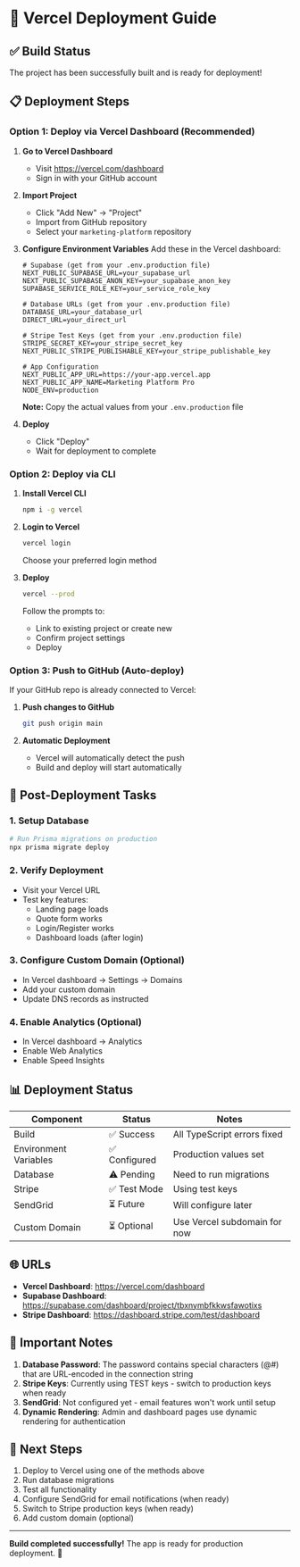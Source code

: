 # 🚀 Vercel Deployment Guide

## ✅ Build Status
The project has been successfully built and is ready for deployment!

## 📋 Deployment Steps

### Option 1: Deploy via Vercel Dashboard (Recommended)

1. **Go to Vercel Dashboard**
   - Visit https://vercel.com/dashboard
   - Sign in with your GitHub account

2. **Import Project**
   - Click "Add New" → "Project"
   - Import from GitHub repository
   - Select your `marketing-platform` repository

3. **Configure Environment Variables**
   Add these in the Vercel dashboard:

   ```env
   # Supabase (get from your .env.production file)
   NEXT_PUBLIC_SUPABASE_URL=your_supabase_url
   NEXT_PUBLIC_SUPABASE_ANON_KEY=your_supabase_anon_key
   SUPABASE_SERVICE_ROLE_KEY=your_service_role_key
   
   # Database URLs (get from your .env.production file)
   DATABASE_URL=your_database_url
   DIRECT_URL=your_direct_url
   
   # Stripe Test Keys (get from your .env.production file)
   STRIPE_SECRET_KEY=your_stripe_secret_key
   NEXT_PUBLIC_STRIPE_PUBLISHABLE_KEY=your_stripe_publishable_key
   
   # App Configuration
   NEXT_PUBLIC_APP_URL=https://your-app.vercel.app
   NEXT_PUBLIC_APP_NAME=Marketing Platform Pro
   NODE_ENV=production
   ```
   
   **Note:** Copy the actual values from your `.env.production` file

4. **Deploy**
   - Click "Deploy"
   - Wait for deployment to complete

### Option 2: Deploy via CLI

1. **Install Vercel CLI**
   ```bash
   npm i -g vercel
   ```

2. **Login to Vercel**
   ```bash
   vercel login
   ```
   Choose your preferred login method

3. **Deploy**
   ```bash
   vercel --prod
   ```
   Follow the prompts to:
   - Link to existing project or create new
   - Confirm project settings
   - Deploy

### Option 3: Push to GitHub (Auto-deploy)

If your GitHub repo is already connected to Vercel:

1. **Push changes to GitHub**
   ```bash
   git push origin main
   ```

2. **Automatic Deployment**
   - Vercel will automatically detect the push
   - Build and deploy will start automatically

## 🔧 Post-Deployment Tasks

### 1. Setup Database
```bash
# Run Prisma migrations on production
npx prisma migrate deploy
```

### 2. Verify Deployment
- Visit your Vercel URL
- Test key features:
  - Landing page loads
  - Quote form works
  - Login/Register works
  - Dashboard loads (after login)

### 3. Configure Custom Domain (Optional)
- In Vercel dashboard → Settings → Domains
- Add your custom domain
- Update DNS records as instructed

### 4. Enable Analytics (Optional)
- In Vercel dashboard → Analytics
- Enable Web Analytics
- Enable Speed Insights

## 📊 Deployment Status

| Component | Status | Notes |
|-----------|--------|-------|
| Build | ✅ Success | All TypeScript errors fixed |
| Environment Variables | ✅ Configured | Production values set |
| Database | ⚠️ Pending | Need to run migrations |
| Stripe | ✅ Test Mode | Using test keys |
| SendGrid | ⏳ Future | Will configure later |
| Custom Domain | ⏳ Optional | Use Vercel subdomain for now |

## 🌐 URLs

- **Vercel Dashboard**: https://vercel.com/dashboard
- **Supabase Dashboard**: https://supabase.com/dashboard/project/tbxnymbfkkwsfawotixs
- **Stripe Dashboard**: https://dashboard.stripe.com/test/dashboard

## 🚨 Important Notes

1. **Database Password**: The password contains special characters (@#) that are URL-encoded in the connection string
2. **Stripe Keys**: Currently using TEST keys - switch to production keys when ready
3. **SendGrid**: Not configured yet - email features won't work until setup
4. **Dynamic Rendering**: Admin and dashboard pages use dynamic rendering for authentication

## 📝 Next Steps

1. Deploy to Vercel using one of the methods above
2. Run database migrations
3. Test all functionality
4. Configure SendGrid for email notifications (when ready)
5. Switch to Stripe production keys (when ready)
6. Add custom domain (optional)

---

**Build completed successfully!** The app is ready for production deployment. 🎉
